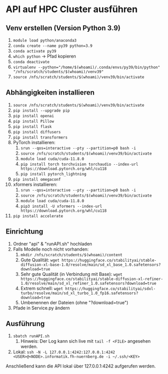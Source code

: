# API auf HPC Cluster ausführen

## Venv erstellen (Version Python 3.9)
1. `module load python/anaconda3`
2. `conda create --name py39 python=3.9`
3. `conda activate py39`
4. `which python` -> Pfad kopieren
5. `conda deactivate`
6. `virtualenv --python="/home/$(whoami)/.conda/envs/py39/bin/python" "/nfs/scratch/students/$(whoami)/venv39"`
7. `source /nfs/scratch/students/$(whoami)/venv39/bin/activate`

## Abhängigkeiten installieren
1. `source /nfs/scratch/students/$(whoami)/venv39/bin/activate`
2. `pip install --upgrade pip`
3. `pip install openai`
4. `pip install Pillow`
5. `pip install flask`
6. `pip install diffusers`
7. `pip install transformers`
8. PyTorch installieren:
   1. `srun --qos=interactive --pty --partition=p0 bash -i`
   2. `source /nfs/scratch/students/$(whoami)/venv39/bin/activate`
   3. `module load cuda/cuda-11.8.0`
   4. `pip install torch torchvision torchaudio --index-url https://download.pytorch.org/whl/cu118`
   5. `pip install pytorch_lightning`
9. `pip install omegaconf`
10. xformers installieren:
    1. `srun --qos=interactive --pty --partition=p0 bash -i`
    2. `source /nfs/scratch/students/$(whoami)/venv39/bin/activate`
    3. `module load cuda/cuda-11.8.0`
    4. `pip3 install -U xformers --index-url https://download.pytorch.org/whl/cu118`
11. `pip install accelerate`

## Einrichtung
1. Ordner "api" & "runAPI.sh" hochladen
2. Falls Modelle noch nicht vorhanden:
   1. `mkdir /nfs/scratch/students/$(whoami)/content`
   2. Gute Qualität: `wget https://huggingface.co/stabilityai/stable-diffusion-xl-base-1.0/resolve/main/sd_xl_base_1.0.safetensors?download=true`
   3. Sehr gute Qualität (in Verbindung mit Base): `wget https://huggingface.co/stabilityai/stable-diffusion-xl-refiner-1.0/resolve/main/sd_xl_refiner_1.0.safetensors?download=true`
   4. Extrem schnell: `wget https://huggingface.co/stabilityai/sdxl-turbo/resolve/main/sd_xl_turbo_1.0_fp16.safetensors?download=true`
   5. Umbenennen der Dateien (ohne "?download=true")
3. Pfade in Service.py ändern 

## Ausführung
1. `sbatch runAPI.sh` 
   1. Hinweis: Der Log kann sich live mit `tail -f <FILE>` angesehen werden.
2. Lokal: `ssh -N -L 127.0.0.1:4242:127.0.0.1:4242 <USER>@<NODE>.informatik.fh-nuernberg.de -i ~/.ssh/<KEY>`

Anschließend kann die API lokal über 127.0.0.1:4242 aufgerufen werden.
